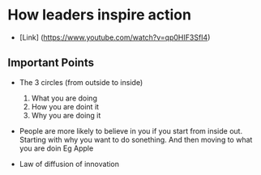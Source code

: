 # How leaders inspire action

- [Link] (https://www.youtube.com/watch?v=qp0HIF3SfI4)

## Important Points
- The 3 circles (from outside to inside) 
  1. What you are doing
  2. How you are doint it 
  3. Why you are doing it

- People are more likely to believe in you if you start from inside out. 
Starting with why you want to do sonething. And then moving to what you are doin
Eg Apple

- Law of diffusion of innovation

